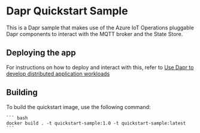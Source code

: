 # Dapr Quickstart Sample

This is a Dapr sample that makes use of the Azure IoT Operations pluggable Dapr components to interact with the MQTT broker and the State Store.

## Deploying the app

For instructions on how to deploy and interact with this, refer to [Use Dapr to develop distributed application workloads](https://learn.microsoft.com/azure/iot-operations/develop/howto-develop-dapr-app)

## Building

To build the quickstart image, use the following command: 

    ``` bash
    docker build . -t quickstart-sample:1.0 -t quickstart-sample:latest
    ```
